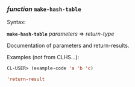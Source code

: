 ### <em>function</em> <strong>`make-hash-table`</strong>

Syntax:

<strong>`make-hash-table`</strong> <em>parameters</em> => <em>return-type</em>

Documentation of parameters and return-results.

Examples (not from CLHS...):

```lisp
CL-USER> (example-code 'a 'b 'c)

'return-result
```
